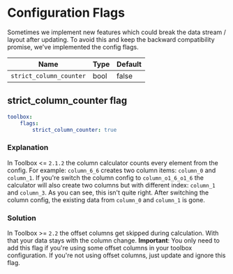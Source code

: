 # Configuration Flags

Sometimes we implement new features which could break the data stream / layout after updating. 
To avoid this and keep the backward compatibility promise, we've implemented the config flags.

| Name | Type | Default
|------|------|------------|
| `strict_column_counter` | bool | false |


## strict_column_counter flag

```yaml
toolbox:
    flags:
        strict_column_counter: true
```

### Explanation
In Toolbox <= `2.1.2` the column calculator counts every element from the config. For example: `column_6_6` creates two column items: `column_0` and `column_1`.
If you're switch the column config to `column_o1_6_o1_6` the calculator will also create two columns but with different index: `column_1` and `column_3`.
As you can see, this isn't quite right. After switching the column config, the existing data from `column_0` and `column_1` is gone. 

### Solution
In Toolbox >= `2.2` the offset columns get skipped during calculation. With that your data stays with the column change. 
**Important**: You only need to add this flag if you're using some offset columns in your toolbox configuration. If you're not using offset columns, just update and ignore this flag.